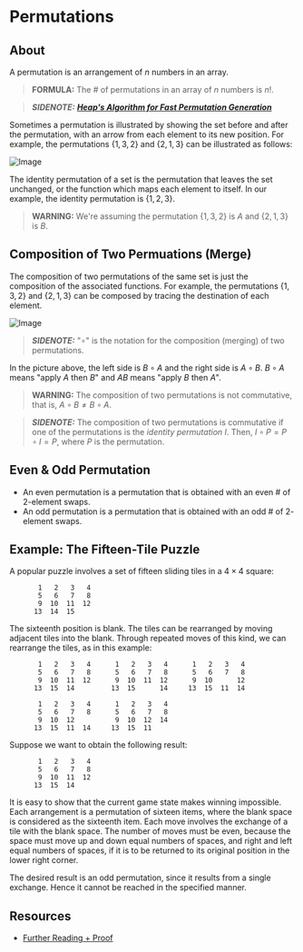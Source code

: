 # Permutations

## About

A permutation is an arrangement of $n$ numbers in an array.

> **FORMULA:** The # of permutations in an array of $n$ numbers is $n!$.

> ***SIDENOTE:*** ***[Heap's Algorithm for Fast Permutation Generation](https://github.com/aaronhma/algorithms/tree/master/algorithms/techniques/permutations/heap)***

Sometimes a permutation is illustrated by showing the set before and after the permutation, with an arrow from each element to its new position. For example, the permutations {$1,3,2$} and {$2,1,3$} can be illustrated as follows:

![Image](http://www.efgh.com/math/algebra/permutations1.gif)

The identity permutation of a set is the permutation that leaves the set unchanged, or the function which maps each element to itself. In our example, the identity permutation is {$1,2,3$}.

> **WARNING:** We're assuming the permutation {$1, 3, 2$} is $A$ and {$2, 1, 3$} is $B$.

## Composition of Two Permuations (Merge)

The composition of two permutations of the same set is just the composition of the associated functions. For example, the permutations {$1,3,2$} and {$2,1,3$} can be composed by tracing the destination of each element.

![Image](http://www.efgh.com/math/algebra/permutations2.gif)

> ***SIDENOTE:*** "$\circ$" is the notation for the composition (merging) of two permutations.

In the picture above, the left side is $B \circ A$ and the right side is $A \circ B$. $B \circ A$ means "apply $A$ then $B$" and $AB$ means "apply $B$ then $A$".

> **WARNING:** The composition of two permutations is not commutative, that is, $A \circ B \ne B \circ A$.

> ***SIDENOTE:*** The composition of two permutations is commutative if one of the permutations is the *identity permutation* $I$. Then, $I \circ P = P \circ I = P$, where $P$ is the permutation.

## Even & Odd Permutation

* An even permutation is a permutation that is obtained with an even # of $2$-element swaps.
* An odd permutation is a permutation that is obtained with an odd # of $2$-element swaps.

## Example: The Fifteen-Tile Puzzle

A popular puzzle involves a set of fifteen sliding tiles in a $4 \times 4$ square:

```
       1   2   3   4
       5   6   7   8
       9  10  11  12
      13  14  15
```

The sixteenth position is blank. The tiles can be rearranged by moving adjacent tiles into the blank. Through repeated moves of this kind, we can rearrange the tiles, as in this example:

```
       1   2   3   4      1   2   3   4      1   2   3   4
       5   6   7   8      5   6   7   8      5   6   7   8
       9  10  11  12      9  10  11  12      9  10      12
      13  15  14         13  15      14     13  15  11  14

       1   2   3   4      1   2   3   4
       5   6   7   8      5   6   7   8
       9  10  12          9  10  12  14
      13  15  11  14     13  15  11
```

Suppose we want to obtain the following result:

```
       1   2   3   4
       5   6   7   8
       9  10  11  12
      13  15  14
```

It is easy to show that the current game state makes winning impossible. Each arrangement is a permutation of sixteen items, where the blank space is considered as the sixteenth item. Each move involves the exchange of a tile with the blank space. The number of moves must be even, because the space must move up and down equal numbers of spaces, and right and left equal numbers of spaces, if it is to be returned to its original position in the lower right corner.

The desired result is an odd permutation, since it results from a single exchange. Hence it cannot be reached in the specified manner.

## Resources

- [Further Reading + Proof](http://www.efgh.com/math/algebra/permutations.htm)
